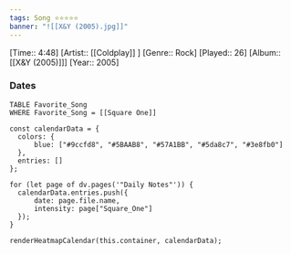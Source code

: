 ```yaml
---
tags: Song ⭐⭐⭐⭐⭐ 
banner: "![[X&Y (2005).jpg]]"
---
```

[Time:: 4:48]
[Artist:: [[Coldplay]] ]
[Genre:: Rock]
[Played:: 26]
[Album:: [[X&Y (2005)]]]
[Year:: 2005]
### Dates
````dataview
TABLE Favorite_Song
WHERE Favorite_Song = [[Square One]]
````

  ```dataviewjs
const calendarData = { 
	colors: { 
		blue: ["#9ccfd8", "#5BAAB8", "#57A1BB", "#5da8c7", "#3e8fb0"] 
	}, 
	entries: [] 
}; 

for (let page of dv.pages('"Daily Notes"')) { 
	calendarData.entries.push({ 
		date: page.file.name, 
		intensity: page["Square_One"]
	}); 
} 

renderHeatmapCalendar(this.container, calendarData);
```
